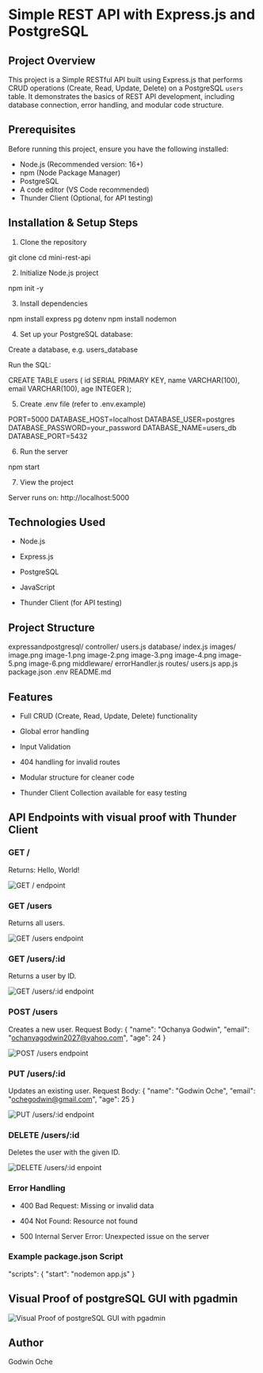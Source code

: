 # Simple REST API with Express.js and PostgreSQL

## Project Overview

This project is a Simple RESTful API built using Express.js that performs CRUD operations (Create, Read, Update, Delete) on a PostgreSQL `users` table. It demonstrates the basics of REST API development, including database connection, error handling, and modular code structure.

## Prerequisites

Before running this project, ensure you have the following installed:

- Node.js (Recommended version: 16+)
- npm (Node Package Manager)
- PostgreSQL
- A code editor (VS Code recommended)
- Thunder Client (Optional, for API testing)

## Installation & Setup Steps

1. Clone the repository

git clone <your-repo-url>
cd mini-rest-api

2.  Initialize Node.js project

npm init -y

3.  Install dependencies

npm install express pg dotenv
npm install nodemon

4.  Set up your PostgreSQL database:

Create a database, e.g. users_database

Run the SQL:

CREATE TABLE users (
  id SERIAL PRIMARY KEY,
  name VARCHAR(100),
  email VARCHAR(100),
  age INTEGER
);

5.  Create .env file (refer to .env.example)

PORT=5000
DATABASE_HOST=localhost
DATABASE_USER=postgres
DATABASE_PASSWORD=your_password
DATABASE_NAME=users_db
DATABASE_PORT=5432


6.  Run the server

npm start

7.  View the project

Server runs on: http://localhost:5000

##  Technologies Used

-   Node.js

-   Express.js

-   PostgreSQL

-   JavaScript

-   Thunder Client (for API testing)

##  Project Structure

expressandpostgresql/
    controller/
        users.js
    database/
        index.js
    images/
        image.png
        image-1.png
        image-2.png
        image-3.png
        image-4.png
        image-5.png
        image-6.png
    middleware/
        errorHandler.js
    routes/
        users.js
    app.js
    package.json
    .env
    README.md


##  Features
-   Full CRUD (Create, Read, Update, Delete) functionality

-   Global error handling

-   Input Validation

-   404 handling for invalid routes

-   Modular structure for cleaner code

-   Thunder Client Collection available for easy testing

##  API Endpoints with visual proof with Thunder Client
### GET /
Returns: Hello, World!

![GET / endpoint](/images/image.png)

### GET /users
Returns all users.

![GET /users endpoint](/images/image-2.png)

### GET /users/:id
Returns a user by ID.

![GET /users/:id endpoint](/images/image-3.png)

### POST /users

Creates a new user. Request Body:
{
    "name": "Ochanya Godwin",
    "email": "ochanyagodwin2027@yahoo.com",
    "age": 24
}

![POST /users endpoint](/images/image-1.png)

### PUT /users/:id

Updates an existing user. Request Body:
{
    "name": "Godwin Oche",
    "email": "ochegodwin@gmail.com",
    "age": 25
}

![PUT /users/:id endpoint](/images/image-4.png)

### DELETE /users/:id
Deletes the user with the given ID.

![DELETE /users/:id enpoint](/images/image-5.png)

### Error Handling

-   400 Bad Request: Missing or invalid data

-   404 Not Found: Resource not found

-   500 Internal Server Error: Unexpected issue on the server

### Example package.json Script
"scripts": {
  "start": "nodemon app.js"
}

## Visual Proof of postgreSQL GUI with pgadmin

![Visual Proof of postgreSQL GUI with pgadmin](/images/image-6.png)


##  Author

Godwin Oche
